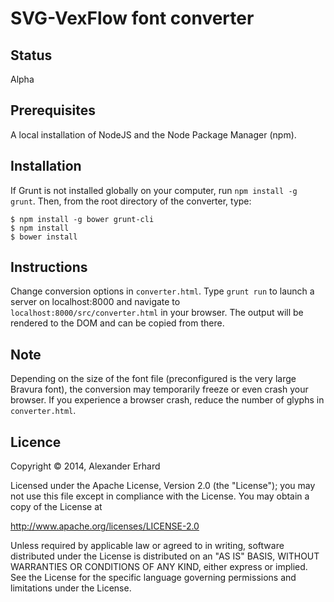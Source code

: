 # SVG-VexFlow font converter

## Status

Alpha

## Prerequisites

A local installation of NodeJS and the Node Package Manager (npm). 

## Installation

If Grunt is not installed globally on your computer, run `npm install -g grunt`. Then, from the root directory of the converter, type:

```
$ npm install -g bower grunt-cli
$ npm install
$ bower install
```
 
## Instructions

Change conversion options in `converter.html`. Type `grunt run` to launch a server on localhost:8000 and navigate to `localhost:8000/src/converter.html` in your browser. The output will be rendered to the DOM and can be copied from there.

## Note

Depending on the size of the font file (preconfigured is the very large Bravura font), the conversion may temporarily freeze or even crash your browser. If you experience a browser crash, reduce the number of glyphs in `converter.html`. 

## Licence

Copyright © 2014, Alexander Erhard

Licensed under the Apache License, Version 2.0 (the "License"); you
may not use this file except in compliance with the License.  You may
obtain a copy of the License at

   http://www.apache.org/licenses/LICENSE-2.0

Unless required by applicable law or agreed to in writing, software
distributed under the License is distributed on an "AS IS" BASIS,
WITHOUT WARRANTIES OR CONDITIONS OF ANY KIND, either express or
implied.  See the License for the specific language governing
permissions and limitations under the License.
